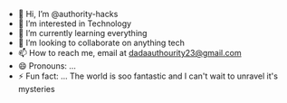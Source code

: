 - 👋 Hi, I’m @authority-hacks
- 👀 I’m interested in Technology
- 🌱 I’m currently learning everything
- 💞️ I’m looking to collaborate on anything tech
- 📫 How to reach me, email at dadaauthourity23@gmail.com
- 😄 Pronouns: ...
- ⚡ Fun fact: ... The world is soo fantastic and I can't wait to unravel it's mysteries

<!---
authority-hacks/authority-hacks is a ✨ special ✨ repository because its `README.md` (this file) appears on your GitHub profile.
You can click the Preview link to take a look at your changes.
--->
